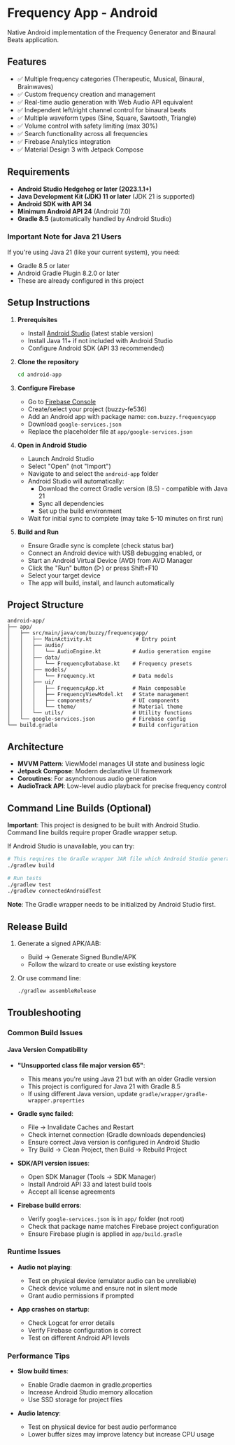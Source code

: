 # Frequency App - Android

Native Android implementation of the Frequency Generator and Binaural Beats application.

## Features

- ✅ Multiple frequency categories (Therapeutic, Musical, Binaural, Brainwaves)
- ✅ Custom frequency creation and management
- ✅ Real-time audio generation with Web Audio API equivalent
- ✅ Independent left/right channel control for binaural beats
- ✅ Multiple waveform types (Sine, Square, Sawtooth, Triangle)
- ✅ Volume control with safety limiting (max 30%)
- ✅ Search functionality across all frequencies
- ✅ Firebase Analytics integration
- ✅ Material Design 3 with Jetpack Compose

## Requirements

- **Android Studio Hedgehog or later (2023.1.1+)**
- **Java Development Kit (JDK) 11 or later** (JDK 21 is supported)
- **Android SDK with API 34**
- **Minimum Android API 24** (Android 7.0)
- **Gradle 8.5** (automatically handled by Android Studio)

### Important Note for Java 21 Users
If you're using Java 21 (like your current system), you need:
- Gradle 8.5 or later
- Android Gradle Plugin 8.2.0 or later
- These are already configured in this project

## Setup Instructions

1. **Prerequisites**
   - Install [Android Studio](https://developer.android.com/studio) (latest stable version)
   - Install Java 11+ if not included with Android Studio
   - Configure Android SDK (API 33 recommended)

2. **Clone the repository**
   ```bash
   cd android-app
   ```

3. **Configure Firebase**
   - Go to [Firebase Console](https://console.firebase.google.com)
   - Create/select your project (buzzy-fe536)
   - Add an Android app with package name: `com.buzzy.frequencyapp`
   - Download `google-services.json`
   - Replace the placeholder file at `app/google-services.json`

4. **Open in Android Studio**
   - Launch Android Studio
   - Select "Open" (not "Import")
   - Navigate to and select the `android-app` folder
   - Android Studio will automatically:
     - Download the correct Gradle version (8.5) - compatible with Java 21
     - Sync all dependencies
     - Set up the build environment
   - Wait for initial sync to complete (may take 5-10 minutes on first run)

5. **Build and Run**
   - Ensure Gradle sync is complete (check status bar)
   - Connect an Android device with USB debugging enabled, or
   - Start an Android Virtual Device (AVD) from AVD Manager
   - Click the "Run" button (▷) or press Shift+F10
   - Select your target device
   - The app will build, install, and launch automatically

## Project Structure

```
android-app/
├── app/
│   ├── src/main/java/com/buzzy/frequencyapp/
│   │   ├── MainActivity.kt              # Entry point
│   │   ├── audio/
│   │   │   └── AudioEngine.kt          # Audio generation engine
│   │   ├── data/
│   │   │   └── FrequencyDatabase.kt    # Frequency presets
│   │   ├── models/
│   │   │   └── Frequency.kt            # Data models
│   │   ├── ui/
│   │   │   ├── FrequencyApp.kt         # Main composable
│   │   │   ├── FrequencyViewModel.kt   # State management
│   │   │   ├── components/             # UI components
│   │   │   └── theme/                  # Material theme
│   │   └── utils/                      # Utility functions
│   └── google-services.json            # Firebase config
└── build.gradle                        # Build configuration
```

## Architecture

- **MVVM Pattern**: ViewModel manages UI state and business logic
- **Jetpack Compose**: Modern declarative UI framework
- **Coroutines**: For asynchronous audio generation
- **AudioTrack API**: Low-level audio playback for precise frequency control

## Command Line Builds (Optional)

**Important**: This project is designed to be built with Android Studio. Command line builds require proper Gradle wrapper setup.

If Android Studio is unavailable, you can try:
```bash
# This requires the Gradle wrapper JAR file which Android Studio generates
./gradlew build

# Run tests
./gradlew test
./gradlew connectedAndroidTest
```

**Note**: The Gradle wrapper needs to be initialized by Android Studio first.

## Release Build

1. Generate a signed APK/AAB:
   - Build → Generate Signed Bundle/APK
   - Follow the wizard to create or use existing keystore

2. Or use command line:
   ```bash
   ./gradlew assembleRelease
   ```

## Troubleshooting

### Common Build Issues

#### Java Version Compatibility
- **"Unsupported class file major version 65"**: 
  - This means you're using Java 21 but with an older Gradle version
  - This project is configured for Java 21 with Gradle 8.5
  - If using different Java version, update `gradle/wrapper/gradle-wrapper.properties`

- **Gradle sync failed**: 
  - File → Invalidate Caches and Restart
  - Check internet connection (Gradle downloads dependencies)
  - Ensure correct Java version is configured in Android Studio
  - Try Build → Clean Project, then Build → Rebuild Project

- **SDK/API version issues**:
  - Open SDK Manager (Tools → SDK Manager)
  - Install Android API 33 and latest build tools
  - Accept all license agreements

- **Firebase build errors**: 
  - Verify `google-services.json` is in `app/` folder (not root)
  - Check that package name matches Firebase project configuration
  - Ensure Firebase plugin is applied in `app/build.gradle`

### Runtime Issues
- **Audio not playing**: 
  - Test on physical device (emulator audio can be unreliable)
  - Check device volume and ensure not in silent mode
  - Grant audio permissions if prompted

- **App crashes on startup**:
  - Check Logcat for error details
  - Verify Firebase configuration is correct
  - Test on different Android API levels

### Performance Tips
- **Slow build times**: 
  - Enable Gradle daemon in gradle.properties
  - Increase Android Studio memory allocation
  - Use SSD storage for project files

- **Audio latency**: 
  - Test on physical device for best audio performance
  - Lower buffer sizes may improve latency but increase CPU usage